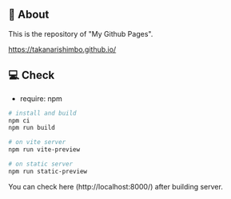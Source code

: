 ## 🚀 About

This is the repository of "My Github Pages".

https://takanarishimbo.github.io/

## 💻 Check

- require: npm

```sh
# install and build
npm ci
npm run build

# on vite server
npm run vite-preview

# on static server
npm run static-preview
```

You can check here (http://localhost:8000/) after building server.
